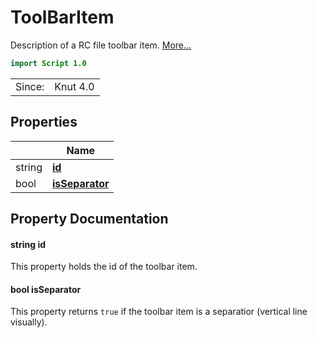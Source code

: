 # ToolBarItem

Description of a RC file toolbar item. [More...](#detailed-description)

```qml
import Script 1.0
```

<table>
<tr><td>Since:</td><td>Knut 4.0</td></tr>
</table>

## Properties

| | Name |
|-|-|
|string|**[id](#id)**|
|bool|**[isSeparator](#isSeparator)**|

## Property Documentation

#### <a name="id"></a>string **id**

This property holds the id of the toolbar item.

#### <a name="isSeparator"></a>bool **isSeparator**

This property returns `true` if the toolbar item is a separatior (vertical line visually).
